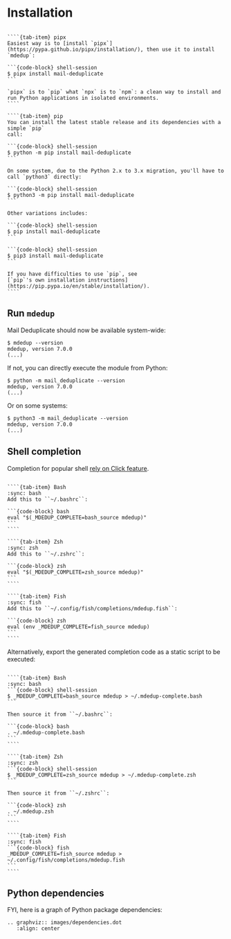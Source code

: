 # Installation

`````{tab-set}

````{tab-item} pipx
Easiest way is to [install `pipx`](https://pypa.github.io/pipx/installation/), then use it to install `mdedup`:

```{code-block} shell-session
$ pipx install mail-deduplicate
```

`pipx` is to `pip` what `npx` is to `npm`: a clean way to install and run Python applications in isolated environments.
````

````{tab-item} pip
You can install the latest stable release and its dependencies with a simple `pip`
call:

```{code-block} shell-session
$ python -m pip install mail-deduplicate
```

On some system, due to the Python 2.x to 3.x migration, you'll have to call `python3` directly:

```{code-block} shell-session
$ python3 -m pip install mail-deduplicate
```

Other variations includes:

```{code-block} shell-session
$ pip install mail-deduplicate
```

```{code-block} shell-session
$ pip3 install mail-deduplicate
```

If you have difficulties to use `pip`, see
[`pip`'s own installation instructions](https://pip.pypa.io/en/stable/installation/).
````
`````

## Run `mdedup`

Mail Deduplicate should now be available system-wide:

```shell-session
$ mdedup --version
mdedup, version 7.0.0
(...)
```

If not, you can directly execute the module from Python:

```shell-session
$ python -m mail_deduplicate --version
mdedup, version 7.0.0
(...)
```

Or on some systems:

```shell-session
$ python3 -m mail_deduplicate --version
mdedup, version 7.0.0
(...)
```

## Shell completion

Completion for popular shell
[rely on Click feature](https://click.palletsprojects.com/en/8.1.x/shell-completion/).

`````{tab-set}

````{tab-item} Bash
:sync: bash
Add this to ``~/.bashrc``:

```{code-block} bash
eval "$(_MDEDUP_COMPLETE=bash_source mdedup)"
```
````

````{tab-item} Zsh
:sync: zsh
Add this to ``~/.zshrc``:

```{code-block} zsh
eval "$(_MDEDUP_COMPLETE=zsh_source mdedup)"
```
````

````{tab-item} Fish
:sync: fish
Add this to ``~/.config/fish/completions/mdedup.fish``:

```{code-block} zsh
eval (env _MDEDUP_COMPLETE=fish_source mdedup)
```
````

`````

Alternatively, export the generated completion code as a static script to be
executed:

`````{tab-set}

````{tab-item} Bash
:sync: bash
```{code-block} shell-session
$ _MDEDUP_COMPLETE=bash_source mdedup > ~/.mdedup-complete.bash
```

Then source it from ``~/.bashrc``:

```{code-block} bash
. ~/.mdedup-complete.bash
```
````

````{tab-item} Zsh
:sync: zsh
```{code-block} shell-session
$ _MDEDUP_COMPLETE=zsh_source mdedup > ~/.mdedup-complete.zsh
```

Then source it from ``~/.zshrc``:

```{code-block} zsh
. ~/.mdedup.zsh
```
````

````{tab-item} Fish
:sync: fish
```{code-block} fish
_MDEDUP_COMPLETE=fish_source mdedup > ~/.config/fish/completions/mdedup.fish
```
````

`````

## Python dependencies

FYI, here is a graph of Python package dependencies:

```{eval-rst}
.. graphviz:: images/dependencies.dot
   :align: center
```